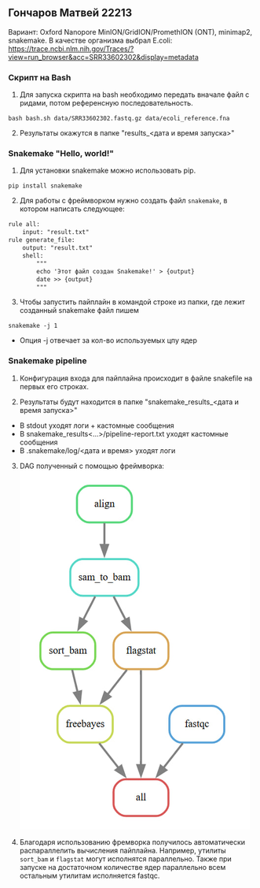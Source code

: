 ## Гончаров Матвей 22213
Вариант: Oxford Nanopore MinION/GridION/PromethION (ONT), minimap2, snakemake.
В качестве организма выбрал E.coli:
    https://trace.ncbi.nlm.nih.gov/Traces/?view=run_browser&acc=SRR33602302&display=metadata


### Скрипт на Bash
1. Для запуска скрипта на bash необходимо передать вначале файл с ридами, потом референсную последовательность.
```
bash bash.sh data/SRR33602302.fastq.gz data/ecoli_reference.fna
```

2. Результаты окажутся в папке "results_<дата и время запуска>"

### Snakemake "Hello, world!"
1. Для установки snakemake можно использовать pip.
```
pip install snakemake
```

2. Для работы с фреймворком нужно создать файл `snakemake`, в котором написать следующее:
```
rule all:
    input: "result.txt"  
rule generate_file:
    output: "result.txt"
    shell:
        """
        echo 'Этот файл создан Snakemake!' > {output}
        date >> {output}
        """
```

3. Чтобы запустить пайплайн в командой строке из папки, где лежит созданный snakemake файл пишем
```
snakemake -j 1
```
* Опция -j отвечает за кол-во используемых цпу ядер

### Snakemake pipeline
1. Конфигурация входа для пайплайна происходит в файле snakefile на первых его строках.

2. Результаты будут находится в папке  "snakemake_results_<дата и время запуска>"
* В stdout уходят логи + кастомные сообщения
* В snakemake_results<...>/pipeline-report.txt уходят кастомные сообщения
* В .snakemake/log/<дата и время> уходят логи 


3. DAG полученный с помощью фреймворка:
![DAG](image.png)


4. Благодаря использованию фремворка получилось автоматически распараллелить вычисления пайплайна. Например, утилиты `sort_bam` и `flagstat` могут исполнятся параллельно. Также при запуске на достаточном количестве ядер параллельно всем остальным утилитам исполняется fastqc.
